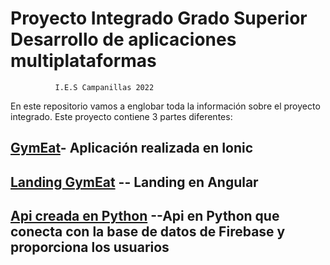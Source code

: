 # Proyecto Integrado Grado Superior Desarrollo de aplicaciones multiplataformas
              I.E.S Campanillas 2022
En este repositorio vamos a englobar toda la información sobre el proyecto integrado. Este proyecto contiene 3 partes diferentes:

  
## [GymEat](https://github.com/Jesus-GR/AppIonicGymAndEat)- Aplicación realizada en Ionic

## [Landing GymEat](https://github.com/Jesus-GR/gymEatLanding) -- Landing en Angular

## [Api creada en Python](https://github.com/Jesus-GR/API-PYTHON) --Api en Python que conecta con la base de datos de Firebase y proporciona los usuarios
